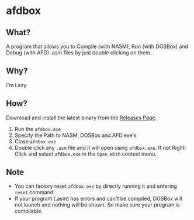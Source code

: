 # afdbox

## What?
A program that allows you to Compile (with NASM), Run (with DOSBox) and Debug (with AFD) .asm files by just double clicking on them.

## Why?
I'm Lazy

## How?
Download and install the latest binary from the [Releases Page](https://github.com/HusnainTaj/afdbox/releases).

1. Run the `afdbox.exe`
2. Specify the Path to NASM, DOSBox and AFD exe's
3. Close `afdbox.exe`
4. Double click any `.asm` file and it will open using `afdbox.exe`. If not Right-Click and select `afdbox.exe` in the `Open With` context menu.

## Note
- You can factory reset `afdbox.exe` by directly running it and entering `reset` command
- If your program (.asm) has errors and can't be compiled, DOSBox will not launch and nothing will be shown. So make sure your program is compilable.